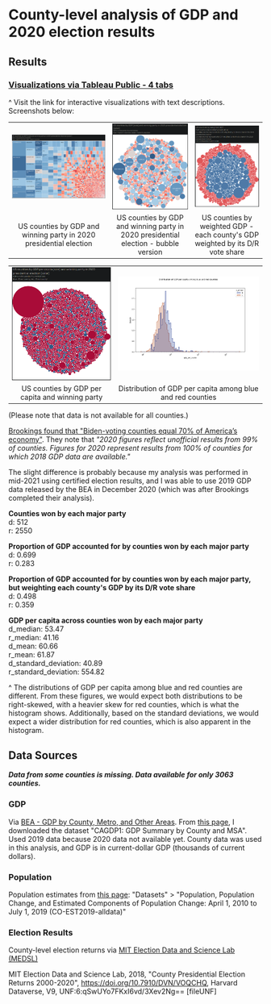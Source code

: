 # County-level analysis of GDP and 2020 election results


## Results

### **[Visualizations via Tableau Public - 4 tabs](https://public.tableau.com/app/profile/devon.ankar/viz/UScountiesbyGDPandelectionresults/GDPwinner)**

^ Visit the link for interactive visualizations with text descriptions. Screenshots below:

| | | |
|:--:|:--:|:--:|
|![1GDPwinner](img/1GDPwinner.PNG)|![2GDPwinner_bubbles](img/2GDPwinner_bubbles.PNG)|![3GDPweighted](img/3GDPweighted.PNG)|
|US counties by GDP and winning party in 2020 presidential election|US counties by GDP and winning party in 2020 presidential election - bubble version|US counties by weighted GDP - each county's GDP weighted by its D/R vote share|

| | |
|:--:|:--:|
|![4GDPpercapita](img/4GDPpercapita.PNG)|![5GDPpercapita_histogram](img/5GDPpercapita_histogram.png)|
|US counties by GDP per capita and winning party|Distribution of GDP per capita among blue and red counties|

(Please note that data is not available for all counties.)


[Brookings found that "Biden-voting counties equal 70% of America’s economy"](https://www.brookings.edu/blog/the-avenue/2020/11/09/biden-voting-counties-equal-70-of-americas-economy-what-does-this-mean-for-the-nations-political-economic-divide/). They note that _"2020 figures reflect unofficial results from 99% of counties. Figures for 2020 represent results from 100% of counties for which 2018 GDP data are available."_

The slight difference is probably because my analysis was performed in mid-2021 using certified election results, and I was able to use 2019 GDP data released by the BEA in December 2020 (which was after Brookings completed their analysis).


**Counties won by each major party**  
d: 512  
r: 2550

**Proportion of GDP accounted for by counties won by each major party**  
d: 0.699  
r: 0.283

**Proportion of GDP accounted for by counties won by each major party, but weighting each county's GDP by its D/R vote share**  
d: 0.498  
r: 0.359

**GDP per capita across counties won by each major party**  
d_median: 53.47  
r_median: 41.16  
d_mean: 60.66  
r_mean: 61.87  
d_standard_deviation: 40.89  
r_standard_deviation: 554.82

^ The distributions of GDP per capita among blue and red counties are different. From these figures, we would expect both distributions to be right-skewed, with a heavier skew for red counties, which is what the histogram shows. Additionally, based on the standard deviations, we would expect a wider distribution for red counties, which is also apparent in the histogram.


## Data Sources

***Data from some counties is missing. Data available for only 3063 counties.***

### GDP

Via [BEA - GDP by County, Metro, and Other Areas](https://www.bea.gov/data/gdp/gdp-county-metro-and-other-areas). From [this page](https://apps.bea.gov/regional/downloadzip.cfm), I downloaded the dataset "CAGDP1: GDP Summary by County and MSA". Used 2019 data because 2020 data not available yet. County data was used in this analysis, and GDP is in current-dollar GDP (thousands of current dollars).

### Population

Population estimates from [this page](https://www.census.gov/data/tables/time-series/demo/popest/2010s-counties-total.html): "Datasets" > "Population, Population Change, and Estimated Components of Population Change: April 1, 2010 to July 1, 2019 (CO-EST2019-alldata)"

### Election Results

County-level election returns via [MIT Election Data and Science Lab (MEDSL)](https://dataverse.harvard.edu/dataset.xhtml?persistentId=doi:10.7910/DVN/VOQCHQ)

MIT Election Data and Science Lab, 2018, "County Presidential Election Returns 2000-2020", https://doi.org/10.7910/DVN/VOQCHQ, Harvard Dataverse, V9, UNF:6:qSwUYo7FKxI6vd/3Xev2Ng== [fileUNF]
